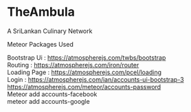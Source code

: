 # TheAmbula
A SriLankan Culinary Network 


Meteor Packages Used 

Bootstrap Ui : https://atmospherejs.com/twbs/bootstrap </br>
Routing : https://atmospherejs.com/iron/router </br>
Loading Page : https://atmospherejs.com/pcel/loading </br>
Login :  https://atmospherejs.com/ian/accounts-ui-bootstrap-3 </br>
         https://atmospherejs.com/meteor/accounts-password </br>
         Meteor add accounts-facebook </br>
         meteor add accounts-google
